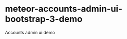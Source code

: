 meteor-accounts-admin-ui-bootstrap-3-demo
=========================================

Accounts admin ui demo
